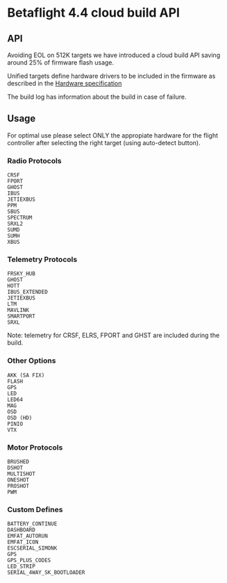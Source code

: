 # Betaflight 4.4 cloud build API

## API

Avoiding EOL on 512K targets we have introduced a cloud build API saving around 25% of firmware flash usage.

Unified targets define hardware drivers to be included in the firmware as described in the [Hardware specification](https://github.com/betaflight/betaflight/blob/master/docs/Manufacturer%20Design%20Guidelines.md#42-definitions-for-unified-targets)

The build log has information about the build in case of failure.


## Usage

For optimal use please select ONLY the appropiate hardware for the flight controller after selecting the right target (using auto-detect button).


### Radio Protocols

    CRSF
    FPORT
    GHOST
    IBUS
    JETIEXBUS
    PPM
    SBUS
    SPECTRUM
    SRXL2
    SUMD
    SUMH
    XBUS


### Telemetry Protocols

    FRSKY_HUB
    GHOST
    HOTT
    IBUS_EXTENDED
    JETIEXBUS
    LTM
    MAVLINK
    SMARTPORT
    SRXL


Note: telemetry for CRSF, ELRS, FPORT and GHST are included during the build.

### Other Options

    AKK (SA FIX)
    FLASH
    GPS
    LED
    LED64
    MAG
    OSD
    OSD (HD)
    PINIO
    VTX


### Motor Protocols

    BRUSHED
    DSHOT
    MULTISHOT
    ONESHOT
    PROSHOT
    PWM


### Custom Defines

    BATTERY_CONTINUE
    DASHBOARD
    EMFAT_AUTORUN
    EMFAT_ICON
    ESCSERIAL_SIMONK
    GPS
    GPS_PLUS_CODES
    LED_STRIP
    SERIAL_4WAY_SK_BOOTLOADER

